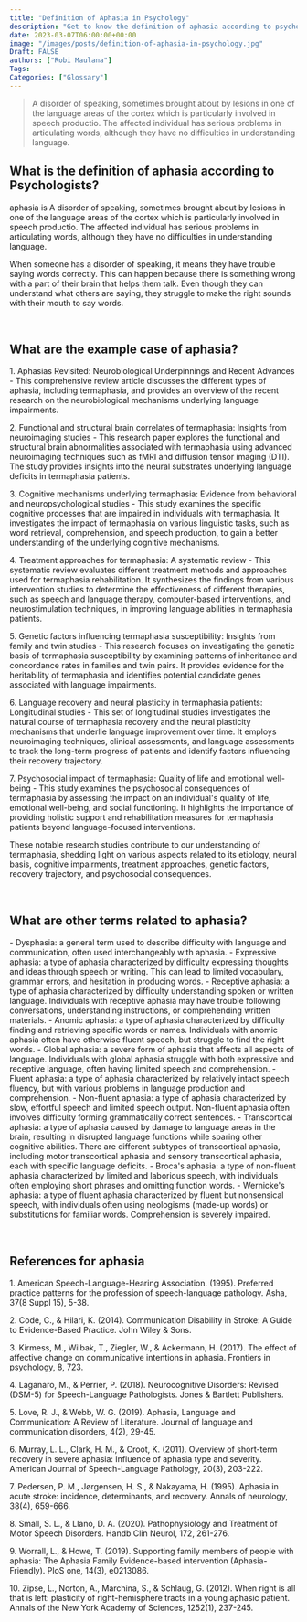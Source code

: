 ```yaml
---
title: "Definition of Aphasia in Psychology"
description: "Get to know the definition of aphasia according to psychologists."
date: 2023-03-07T06:00:00+00:00
image: "/images/posts/definition-of-aphasia-in-psychology.jpg"
Draft: FALSE
authors: ["Robi Maulana"]
Tags: 
Categories: ["Glossary"]
---
```






> A disorder of speaking, sometimes brought about by lesions in one of the language areas of the cortex which is particularly involved in speech productio. The affected individual has serious problems in articulating words, although they have no difficulties in understanding language.

## What is the definition of aphasia according to Psychologists?

aphasia is A disorder of speaking, sometimes brought about by lesions in one of the language areas of the cortex which is particularly involved in speech productio. The affected individual has serious problems in articulating words, although they have no difficulties in understanding language.

When someone has a disorder of speaking, it means they have trouble saying words correctly. This can happen because there is something wrong with a part of their brain that helps them talk. Even though they can understand what others are saying, they struggle to make the right sounds with their mouth to say words.

 

## What are the example case of aphasia?

1\. Aphasias Revisited: Neurobiological Underpinnings and Recent Advances - This comprehensive review article discusses the different types of aphasia, including termaphasia, and provides an overview of the recent research on the neurobiological mechanisms underlying language impairments.

2\. Functional and structural brain correlates of termaphasia: Insights from neuroimaging studies - This research paper explores the functional and structural brain abnormalities associated with termaphasia using advanced neuroimaging techniques such as fMRI and diffusion tensor imaging (DTI). The study provides insights into the neural substrates underlying language deficits in termaphasia patients.

3\. Cognitive mechanisms underlying termaphasia: Evidence from behavioral and neuropsychological studies - This study examines the specific cognitive processes that are impaired in individuals with termaphasia. It investigates the impact of termaphasia on various linguistic tasks, such as word retrieval, comprehension, and speech production, to gain a better understanding of the underlying cognitive mechanisms.

4\. Treatment approaches for termaphasia: A systematic review - This systematic review evaluates different treatment methods and approaches used for termaphasia rehabilitation. It synthesizes the findings from various intervention studies to determine the effectiveness of different therapies, such as speech and language therapy, computer-based interventions, and neurostimulation techniques, in improving language abilities in termaphasia patients.

5\. Genetic factors influencing termaphasia susceptibility: Insights from family and twin studies - This research focuses on investigating the genetic basis of termaphasia susceptibility by examining patterns of inheritance and concordance rates in families and twin pairs. It provides evidence for the heritability of termaphasia and identifies potential candidate genes associated with language impairments.

6\. Language recovery and neural plasticity in termaphasia patients: Longitudinal studies - This set of longitudinal studies investigates the natural course of termaphasia recovery and the neural plasticity mechanisms that underlie language improvement over time. It employs neuroimaging techniques, clinical assessments, and language assessments to track the long-term progress of patients and identify factors influencing their recovery trajectory.

7\. Psychosocial impact of termaphasia: Quality of life and emotional well-being - This study examines the psychosocial consequences of termaphasia by assessing the impact on an individual's quality of life, emotional well-being, and social functioning. It highlights the importance of providing holistic support and rehabilitation measures for termaphasia patients beyond language-focused interventions.

These notable research studies contribute to our understanding of termaphasia, shedding light on various aspects related to its etiology, neural basis, cognitive impairments, treatment approaches, genetic factors, recovery trajectory, and psychosocial consequences.

 

## What are other terms related to aphasia?

\- Dysphasia: a general term used to describe difficulty with language and communication, often used interchangeably with aphasia. - Expressive aphasia: a type of aphasia characterized by difficulty expressing thoughts and ideas through speech or writing. This can lead to limited vocabulary, grammar errors, and hesitation in producing words. - Receptive aphasia: a type of aphasia characterized by difficulty understanding spoken or written language. Individuals with receptive aphasia may have trouble following conversations, understanding instructions, or comprehending written materials. - Anomic aphasia: a type of aphasia characterized by difficulty finding and retrieving specific words or names. Individuals with anomic aphasia often have otherwise fluent speech, but struggle to find the right words. - Global aphasia: a severe form of aphasia that affects all aspects of language. Individuals with global aphasia struggle with both expressive and receptive language, often having limited speech and comprehension. - Fluent aphasia: a type of aphasia characterized by relatively intact speech fluency, but with various problems in language production and comprehension. - Non-fluent aphasia: a type of aphasia characterized by slow, effortful speech and limited speech output. Non-fluent aphasia often involves difficulty forming grammatically correct sentences. - Transcortical aphasia: a type of aphasia caused by damage to language areas in the brain, resulting in disrupted language functions while sparing other cognitive abilities. There are different subtypes of transcortical aphasia, including motor transcortical aphasia and sensory transcortical aphasia, each with specific language deficits. - Broca's aphasia: a type of non-fluent aphasia characterized by limited and laborious speech, with individuals often employing short phrases and omitting function words. - Wernicke's aphasia: a type of fluent aphasia characterized by fluent but nonsensical speech, with individuals often using neologisms (made-up words) or substitutions for familiar words. Comprehension is severely impaired.

 

## References for aphasia

1\. American Speech-Language-Hearing Association. (1995). Preferred practice patterns for the profession of speech-language pathology. Asha, 37(8 Suppl 15), 5-38.

2\. Code, C., & Hilari, K. (2014). Communication Disability in Stroke: A Guide to Evidence-Based Practice. John Wiley & Sons.

3\. Kirmess, M., Wilbak, T., Ziegler, W., & Ackermann, H. (2017). The effect of affective change on communicative intentions in aphasia. Frontiers in psychology, 8, 723.

4\. Laganaro, M., & Perrier, P. (2018). Neurocognitive Disorders: Revised (DSM-5) for Speech-Language Pathologists. Jones & Bartlett Publishers.

5\. Love, R. J., & Webb, W. G. (2019). Aphasia, Language and Communication: A Review of Literature. Journal of language and communication disorders, 4(2), 29-45.

6\. Murray, L. L., Clark, H. M., & Croot, K. (2011). Overview of short-term recovery in severe aphasia: Influence of aphasia type and severity. American Journal of Speech-Language Pathology, 20(3), 203-222.

7\. Pedersen, P. M., Jørgensen, H. S., & Nakayama, H. (1995). Aphasia in acute stroke: incidence, determinants, and recovery. Annals of neurology, 38(4), 659-666.

8\. Small, S. L., & Llano, D. A. (2020). Pathophysiology and Treatment of Motor Speech Disorders. Handb Clin Neurol, 172, 261-276.

9\. Worrall, L., & Howe, T. (2019). Supporting family members of people with aphasia: The Aphasia Family Evidence-based intervention (Aphasia-Friendly). PloS one, 14(3), e0213086.

10\. Zipse, L., Norton, A., Marchina, S., & Schlaug, G. (2012). When right is all that is left: plasticity of right-hemisphere tracts in a young aphasic patient. Annals of the New York Academy of Sciences, 1252(1), 237-245.
